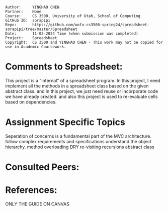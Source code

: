 ﻿```
Author:     YINGHAO CHEN
Partner:    None
Course:     CS 3500, University of Utah, School of Computing
GitHub ID:  sorapipi
Repo:       https://github.com/uofu-cs3500-spring24/spreadsheet-sorapipi/tree/master/Spreadsheet
Date:       11-02-2024 Time (when submission was completed) 
Project:    Spreadsheet
Copyright:  CS 3500 and YINGHAO CHEN - This work may not be copied for use in Academic Coursework.
```

# Comments to Spreadsheet:
This project is a "internal" of a spreadsheet program. In this project, I need implement all the methods in a spreadsheet class based on the given abstract class.
and in this project, we just need reuse or incorporate code we have already created. and also this project is used to re-evaluate cells based on dependencies.


# Assignment Specific Topics
Seperation of concerns is a fundamental part of the MVC architecture.
follow complex requirements and specifications
understand the object hierarchy.
method overloading
DRY
re-visiting recursions
abstract class




# Consulted Peers:


# References:

ONLY THE GUIDE ON CANVAS